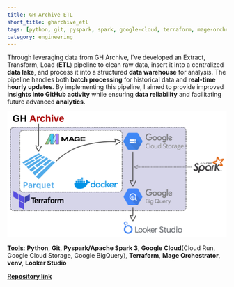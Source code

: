 ```yaml
---
title: GH Archive ETL
short_title: gharchive_etl
tags: [python, git, pyspark, spark, google-cloud, terraform, mage-orchestrator, docker, docker-compose, venv]
category: engineering
---
```

Through leveraging data from GH Archive, I've developed an Extract, Transform, Load (**ETL**) pipeline to clean raw data, insert it into a centralized **data lake**, and process it into a structured **data warehouse** for analysis. The pipeline handles both **batch processing** for historical data and **real-time hourly updates**. By implementing this pipeline, I aimed to provide improved **insights into GitHub activity** while ensuring **data reliability** and facilitating future advanced **analytics**. 

<img src="assets/images/gharchive_fig.png?raw=true"/>

<u><b>Tools</b></u>: **Python**, **Git**, **Pyspark/Apache Spark 3**, **Google Cloud**(Cloud Run, Google Cloud Storage, Google BigQuery), **Terraform**, **Mage Orchestrator**, **venv**, **Looker Studio**

<Strong>[Repository link](https://github.com/AlmudenaZhou/data-engineer-gharchive)</strong>
